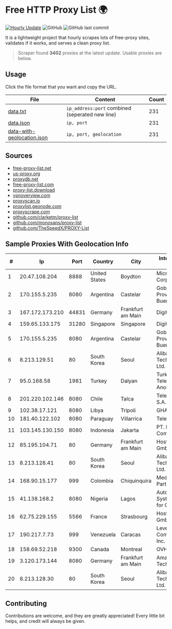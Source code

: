 
# Free HTTP Proxy List 🌍

[![Hourly Update](https://github.com/mertguvencli/http-proxy-list/actions/workflows/main.yml/badge.svg?branch=main)](https://github.com/mertguvencli/http-proxy-list/actions/workflows/main.yml)
![GitHub](https://img.shields.io/github/license/mertguvencli/http-proxy-list)
![GitHub last commit](https://img.shields.io/github/last-commit/mertguvencli/http-proxy-list)

It is a lightweight project that hourly scrapes lots of free-proxy sites, validates if it works, and serves a clean proxy list.


> Scraper found **3402** proxies at the latest update. Usable proxies are below.

## Usage

Click the file format that you want and copy the URL.


|File|Content|Count|
|----|-------|-----|
|[data.txt](https://raw.githubusercontent.com/mertguvencli/http-proxy-list/main/proxy-list/data.txt)|`ip_address:port` combined (seperated new line)|231|
|[data.json](https://raw.githubusercontent.com/mertguvencli/http-proxy-list/main/proxy-list/data.json)|`ip, port`|231|
|[data-with-geolocation.json](https://raw.githubusercontent.com/mertguvencli/http-proxy-list/main/proxy-list/data-with-geolocation.json)|`ip, port, geolocation`|231|

## Sources

* [free-proxy-list.net](https://free-proxy-list.net)
* [us-proxy.org](https://www.us-proxy.org)
* [proxydb.net](http://proxydb.net)
* [free-proxy-list.com](https://free-proxy-list.com/?page=&port=&type%5B%5D=http&type%5B%5D=https&up_time=0&search=Search)
* [proxy-list.download](https://www.proxy-list.download/HTTP)
* [vpnoverview.com](https://vpnoverview.com/privacy/anonymous-browsing/free-proxy-servers)
* [proxyscan.io](https://www.proxyscan.io)
* [proxylist.geonode.com](https://proxylist.geonode.com/api/proxy-list?limit=300&page=1&sort_by=lastChecked&sort_type=desc&protocols=http,https)
* [proxyscrape.com](https://api.proxyscrape.com/v2/?request=displayproxies&protocol=http&timeout=10000&country=all&ssl=all&anonymity=all)
* [github.com/clarketm/proxy-list](https://raw.githubusercontent.com/clarketm/proxy-list/master/proxy-list-raw.txt)
* [github.com/monosans/proxy-list](https://raw.githubusercontent.com/monosans/proxy-list/main/proxies/http.txt)
* [github.com/TheSpeedX/PROXY-List](https://raw.githubusercontent.com/TheSpeedX/PROXY-List/master/http.txt)


## Sample Proxies With Geolocation Info

|#|Ip|Port|Country|City|Internet Service Provider|
|-|--|----|-------|----|-------------------------|
|1|20.47.108.204|8888|United States|Boydton|Microsoft Corporation|
|2|170.155.5.235|8080|Argentina|Castelar|Gobernacion de la Provincia de Buenos Aires|
|3|167.172.173.210|44831|Germany|Frankfurt am Main|DigitalOcean, LLC|
|4|159.65.133.175|31280|Singapore|Singapore|DigitalOcean, LLC|
|5|170.155.5.235|8080|Argentina|Castelar|Gobernacion de la Provincia de Buenos Aires|
|6|8.213.129.51|80|South Korea|Seoul|Alibaba (US) Technology Co., Ltd.|
|7|95.0.168.58|1981|Turkey|Dalyan|Turk Telekomunikasyon Anonim Sirketi|
|8|201.220.102.146|8080|Chile|Talca|Telefonica del Sur S.A.|
|9|102.38.17.121|8080|Libya|Tripoli|GHA|
|10|181.40.122.102|8080|Paraguay|Villarrica|Telecel S.A.|
|11|103.145.130.150|8080|Indonesia|Jakarta|PT. Indonesia Comnets Plus|
|12|85.195.104.71|80|Germany|Frankfurt am Main|Host Europe GmbH|
|13|8.213.128.41|80|South Korea|Seoul|Alibaba (US) Technology Co., Ltd.|
|14|168.90.15.177|999|Colombia|Chiquinquira|Media Commerce Partners S.A|
|15|41.138.168.2|8080|Nigeria|Lagos|Autonomous System number for Cyber Space|
|16|62.75.229.155|5566|France|Strasbourg|Host Europe GmbH|
|17|190.217.7.73|999|Venezuela|Caracas|Level 3 Communications, Inc.|
|18|158.69.52.218|9300|Canada|Montreal|OVH SAS|
|19|3.120.173.144|8080|Germany|Frankfurt am Main|Amazon Technologies Inc.|
|20|8.213.128.30|80|South Korea|Seoul|Alibaba (US) Technology Co., Ltd.|



## Contributing

Contributions are welcome, and they are greatly appreciated! Every
little bit helps, and credit will always be given.

